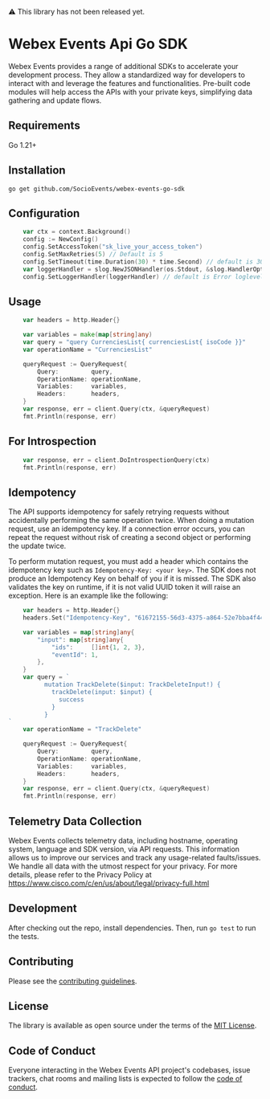 ⚠️ This library has not been released yet.
# Webex Events Api Go SDK

Webex Events provides a range of additional SDKs to accelerate your development process.
They allow a standardized way for developers to interact with and leverage the features and functionalities.
Pre-built code modules will help access the APIs with your private keys, simplifying data gathering and update flows.

Requirements
-----------------

Go 1.21+

Installation
-----------------

`go get github.com/SocioEvents/webex-events-go-sdk`

Configuration
-----------------

```go
	var ctx = context.Background()
	config := NewConfig()
	config.SetAccessToken("sk_live_your_access_token")
	config.SetMaxRetries(5) // Default is 5
	config.SetTimeout(time.Duration(30) * time.Second) // default is 30 seconds
	var loggerHandler = slog.NewJSONHandler(os.Stdout, &slog.HandlerOptions{Level: slog.LevelInfo})
	config.SetLoggerHandler(loggerHandler) // default is Error loglevel to stdout
```

Usage
-----------------
```go
	var headers = http.Header{}

	var variables = make(map[string]any)
	var query = "query CurrenciesList{ currenciesList{ isoCode }}"
	var operationName = "CurrenciesList"

	queryRequest := QueryRequest{
		Query:         query,
		OperationName: operationName,
		Variables:     variables,
		Headers:       headers,
	}
	var response, err = client.Query(ctx, &queryRequest)
	fmt.Println(response, err)
```

For Introspection
-----------------
```go
	var response, err = client.DoIntrospectionQuery(ctx)
	fmt.Println(response, err)
```

Idempotency
-----------------
The API supports idempotency for safely retrying requests without accidentally performing the same operation twice.
When doing a mutation request, use an idempotency key. If a connection error occurs, you can repeat
the request without risk of creating a second object or performing the update twice.

To perform mutation request, you must add a header which contains the idempotency key such as
`Idempotency-Key: <your key>`. The SDK does not produce an Idempotency Key on behalf of you if it is missed.
The SDK also validates the key on runtime, if it is not valid UUID token it will raise an exception. Here is an example
like the following:

```go
	var headers = http.Header{}
	headers.Set("Idempotency-Key", "61672155-56d3-4375-a864-52e7bba4f445") // This is only for mutations.

	var variables = map[string]any{
		"input": map[string]any{
			"ids":     []int{1, 2, 3},
			"eventId": 1,
		},
	}
	var query = `
          mutation TrackDelete($input: TrackDeleteInput!) {
            trackDelete(input: $input) {
              success
            }
          }
`
	var operationName = "TrackDelete"

	queryRequest := QueryRequest{
		Query:         query,
		OperationName: operationName,
		Variables:     variables,
		Headers:       headers,
	}
	var response, err = client.Query(ctx, &queryRequest)
	fmt.Println(response, err)
```

Telemetry Data Collection
-----------------
Webex Events collects telemetry data, including hostname, operating system, language and SDK version, via API requests.
This information allows us to improve our services and track any usage-related faults/issues. We handle all data with
the utmost respect for your privacy. For more details, please refer to the Privacy Policy at https://www.cisco.com/c/en/us/about/legal/privacy-full.html

Development
-----------------

After checking out the repo, install dependencies. Then, run `go test` to run the tests.

Contributing
-----------------
Please see the [contributing guidelines](CONTRIBUTING.md).

License
-----------------

The library is available as open source under the terms of the [MIT License](https://opensource.org/licenses/MIT).

Code of Conduct
-----------------

Everyone interacting in the Webex Events API project's codebases, issue trackers, chat rooms and mailing lists is expected to follow the [code of conduct](https://github.com/SocioEvents/webex-events-go-sdk/blob/main/CODE_OF_CONDUCT.md).
